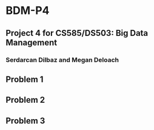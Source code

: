 # BDM-P4
## Project 4 for CS585/DS503: Big Data Management
### Serdarcan Dilbaz and Megan Deloach

## Problem 1

## Problem 2

## Problem 3



